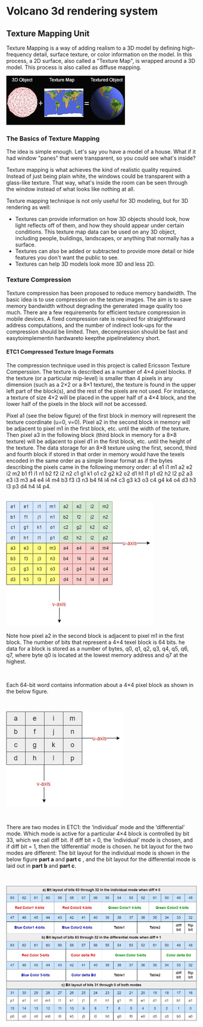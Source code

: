 # Volcano 3d rendering system
## Texture Mapping Unit
Texture Mapping is a way of adding realism to a 3D model by defining high-frequency detail, surface texture, or color information on the model. In this process, a 2D surface, also called a "Texture Map", is wrapped around a 3D model. This process is also called as diffuse mapping.

![Overview of texture mapping process](img/texture_mapping.jpg)

### The Basics of Texture Mapping
The idea is simple enough. Let's say you have a model of a house. What if it had window "panes" that were transparent, so you could see what's inside? 

Texture mapping is what achieves the kind of realistic quality required. Instead of just being plain white, the windows could be transparent with a glass-like texture. That way, what's inside the room can be seen through the window instead of what looks like nothing at all.

Texture mapping technique is not only useful for 3D modeling, but for 3D rendering as well:
- Textures can provide information on how 3D objects should look, how light reflects off of them, and how they should appear under certain conditions. This texture map data can be used on any 3D object, including people, buildings, landscapes, or anything that normally has a surface.
- Textures can also be added or subtracted to provide more detail or hide features you don't want the public to see.
- Textures can help 3D models look more 3D and less 2D.

### Texture Compression
Texture compression has been proposed to reduce memory bandwidth. The basic idea
is to use compression on the texture images. The aim is to save memory bandwidth
without degrading the generated image quality too much. 
There are a few requirements for efficient texture compression in mobile devices.
A fixed compression rate is required for straightforward address computations, and the
number of indirect look-ups for the compression should be limited. Then, decompression should be fast and easytoimplementin hardwareto keepthe pipelinelatency short.

#### ETC1 Compressed Texture Image Formats
The compression technique used in this project is called Ericsson Texture Comperssion. The texture is described as a number of 4×4 pixel blocks. If the texture (or a particular mip-level) is smaller than 4 pixels in any dimension (such as a 2×2 or a 8×1 texture), the texture is found in the upper left part of the block(s), and the rest of the pixels are not used. For instance, a texture of size 4×2 will be placed in the upper half of a 4×4 block, and the lower half of the pixels in the block will not be accessed.

Pixel a1 (see the below figure) of the first block in memory will represent the texture coordinate (u=0, v=0). Pixel a2 in the second block in memory will be adjacent to pixel m1 in the first block, etc. until the width of the texture. Then pixel a3 in the following block (third block in memory for a 8×8 texture) will be adjacent to pixel d1 in the first block, etc. until the height of the texture. The data storage for an 8×8 texture using the first, second, third and fourth block if stored in that order in memory would have the texels encoded in the same order as a simple linear format as if the bytes describing the pixels came in the following memory order: a1 e1 i1 m1 a2 e2 i2 m2 b1 f1 i1 n1 b2 f2 i2 n2 c1 g1 k1 o1 c2 g2 k2 o2 d1 h1 l1 p1 d2 h2 l2 p2 a3 e3 i3 m3 a4 e4 i4 m4 b3 f3 i3 n3 b4 f4 i4 n4 c3 g3 k3 o3 c4 g4 k4 o4 d3 h3 l3 p3 d4 h4 l4 p4.
<br>
<br>

![Pixel layout for 8x8 texture using ETC1 compression  ](img/8x8_texture_layout.jpg)

Note how pixel a2 in the second block is adjacent to pixel m1 in the first block. The number of bits that represent a 4×4 texel block is 64 bits.
he data for a block is stored as a number of bytes, q0, q1, q2, q3, q4, q5, q6, q7, where byte q0 is located at the lowest memory address and q7 at the highest.

<br>

Each 64-bit word contains information about a 4×4 pixel block as shown in the below figure.

<br>

![Pixel layout for ETC1 block  ](img/word_pixels.jpg)

<br>

There are two modes in ETC1: the ‘individual’ mode and the ‘differential’ mode. Which mode is active for a particular 4×4 block is controlled by bit 33, which we call diff bit. If diff bit = 0, the ‘individual’ mode is chosen, and if diff bit = 1, then the ‘differential’ mode is chosen. he bit layout for the two modes are different: The bit layout for the individual mode is shown in the below figure **part a** and **part c** , and the bit layout for the differential mode is laid out in **part b** and **part c**.

<br>

![Texel data format of ETC1  ](img/ETC_modes.jpg)




